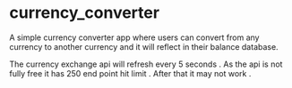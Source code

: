 # currency_converter
A simple currency converter app where users can convert from any currency to another currency and it will reflect in their balance database.

The currency exchange api will refresh every 5 seconds . As the api is not fully free it has 250 end point hit limit . After that it may not work .
